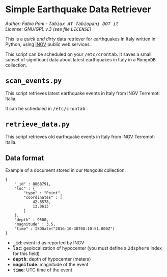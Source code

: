 # Simple Earthquake Data Retriever

<em>Author: Fabio Pani - <tt>fabiux AT fabiopani DOT it</tt></em><br />
<em>License: GNU/GPL v.3 (see file <tt>LICENSE</tt>)</em>

This is a <em>quick and dirty</em> data retriever for earthquakes in Italy written in Python, using [INGV](http://www.ingv.it/) public web services.

This script can be scheduled on your <tt>/etc/crontab</tt>. It saves a small subset of significant data about latest earthquakes in Italy in a <tt>MongoDB</tt> collection.

## <tt>scan_events.py</tt>
This script retrieves latest earthquake events in Italy from INGV Terremoti Italia.

It can be scheduled in <tt>/etc/crontab</tt> .

## <tt>retrieve_data.py</tt>
This script retrieves old earthquake events in Italy from INGV Terremoti Italia.

## Data format
Example of a document stored in our <tt>MongoDB</tt> collection:

    {
        "_id" : 8868791,
        "loc" : {
            "type" : "Point",
            "coordinates" : [ 
                42.8578, 
                13.0613
            ]
        },
        "depth" : 9500,
        "magnitude" : 3.5,
        "time" : ISODate("2016-10-30T08:10:51.000Z")
    }

- <tt><b>_id</b></tt>: event id as reported by INGV
- <tt><b>loc</b></tt>: geolocalization of hypocenter (you must define a <tt>2dsphere</tt> index for this field)
- <tt><b>depth</b></tt>: depth of hypocenter (meters)
- <tt><b>magnitude</b></tt>: magnitude of the event
- <tt><b>time</b></tt>: UTC time of the event

